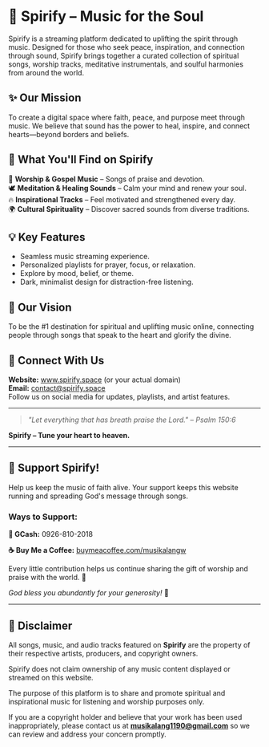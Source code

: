 # 🌿 Spirify – Music for the Soul

Spirify is a streaming platform dedicated to uplifting the spirit through music. Designed for those who seek peace, inspiration, and connection through sound, Spirify brings together a curated collection of spiritual songs, worship tracks, meditative instrumentals, and soulful harmonies from around the world.

## ✨ Our Mission

To create a digital space where faith, peace, and purpose meet through music.
We believe that sound has the power to heal, inspire, and connect hearts—beyond borders and beliefs.

## 🎵 What You'll Find on Spirify

🌸 **Worship & Gospel Music** – Songs of praise and devotion.  
🕊️ **Meditation & Healing Sounds** – Calm your mind and renew your soul.  
🔥 **Inspirational Tracks** – Feel motivated and strengthened every day.  
🌍 **Cultural Spirituality** – Discover sacred sounds from diverse traditions.

## 💡 Key Features

- Seamless music streaming experience.
- Personalized playlists for prayer, focus, or relaxation.
- Explore by mood, belief, or theme.
- Dark, minimalist design for distraction-free listening.

## 🧭 Our Vision

To be the #1 destination for spiritual and uplifting music online, connecting people through songs that speak to the heart and glorify the divine.

## 📩 Connect With Us

**Website:** www.spirify.space (or your actual domain)  
**Email:** contact@spirify.space  
Follow us on social media for updates, playlists, and artist features.

---

> *"Let everything that has breath praise the Lord." – Psalm 150:6*

**Spirify – Tune your heart to heaven.**

---

## 💖 Support Spirify!

Help us keep the music of faith alive. Your support keeps this website running and spreading God's message through songs.

### Ways to Support:

**📱 GCash:** 0926-810-2018

**☕ Buy Me a Coffee:** [buymeacoffee.com/musikalangw](https://buymeacoffee.com/musikalangw)

Every little contribution helps us continue sharing the gift of worship and praise with the world. 🙏

*God bless you abundantly for your generosity!* 💝

---

## 🎵 Disclaimer

All songs, music, and audio tracks featured on **Spirify** are the property of their respective artists, producers, and copyright owners.

Spirify does not claim ownership of any music content displayed or streamed on this website.

The purpose of this platform is to share and promote spiritual and inspirational music for listening and worship purposes only.

If you are a copyright holder and believe that your work has been used inappropriately, please contact us at **musikalang1190@gmail.com** so we can review and address your concern promptly.
